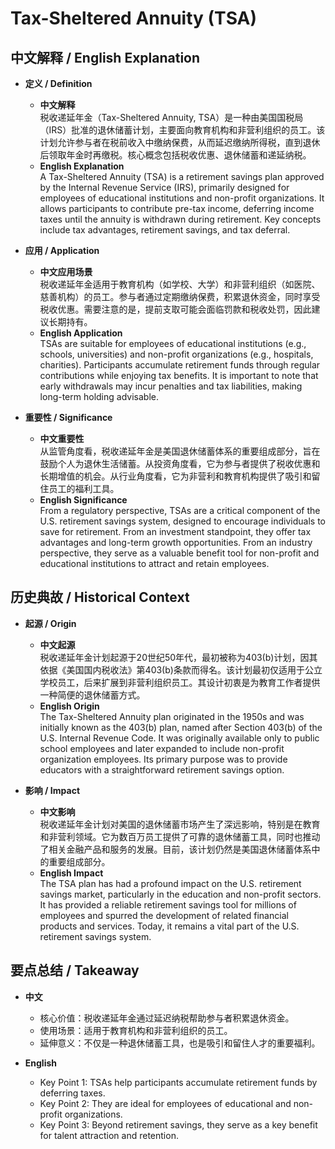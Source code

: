 # Tax-Sheltered Annuity (TSA)

## 中文解释 / English Explanation

* **定义 / Definition**  
  - **中文解释**  
    税收递延年金（Tax-Sheltered Annuity, TSA）是一种由美国国税局（IRS）批准的退休储蓄计划，主要面向教育机构和非营利组织的员工。该计划允许参与者在税前收入中缴纳保费，从而延迟缴纳所得税，直到退休后领取年金时再缴税。核心概念包括税收优惠、退休储蓄和递延纳税。  
  - **English Explanation**  
    A Tax-Sheltered Annuity (TSA) is a retirement savings plan approved by the Internal Revenue Service (IRS), primarily designed for employees of educational institutions and non-profit organizations. It allows participants to contribute pre-tax income, deferring income taxes until the annuity is withdrawn during retirement. Key concepts include tax advantages, retirement savings, and tax deferral.

* **应用 / Application**  
  - **中文应用场景**  
    税收递延年金适用于教育机构（如学校、大学）和非营利组织（如医院、慈善机构）的员工。参与者通过定期缴纳保费，积累退休资金，同时享受税收优惠。需要注意的是，提前支取可能会面临罚款和税收处罚，因此建议长期持有。  
  - **English Application**  
    TSAs are suitable for employees of educational institutions (e.g., schools, universities) and non-profit organizations (e.g., hospitals, charities). Participants accumulate retirement funds through regular contributions while enjoying tax benefits. It is important to note that early withdrawals may incur penalties and tax liabilities, making long-term holding advisable.

* **重要性 / Significance**  
  - **中文重要性**  
    从监管角度看，税收递延年金是美国退休储蓄体系的重要组成部分，旨在鼓励个人为退休生活储蓄。从投资角度看，它为参与者提供了税收优惠和长期增值的机会。从行业角度看，它为非营利和教育机构提供了吸引和留住员工的福利工具。  
  - **English Significance**  
    From a regulatory perspective, TSAs are a critical component of the U.S. retirement savings system, designed to encourage individuals to save for retirement. From an investment standpoint, they offer tax advantages and long-term growth opportunities. From an industry perspective, they serve as a valuable benefit tool for non-profit and educational institutions to attract and retain employees.

## 历史典故 / Historical Context

* **起源 / Origin**  
  - **中文起源**  
    税收递延年金计划起源于20世纪50年代，最初被称为403(b)计划，因其依据《美国国内税收法》第403(b)条款而得名。该计划最初仅适用于公立学校员工，后来扩展到非营利组织员工。其设计初衷是为教育工作者提供一种简便的退休储蓄方式。  
  - **English Origin**  
    The Tax-Sheltered Annuity plan originated in the 1950s and was initially known as the 403(b) plan, named after Section 403(b) of the U.S. Internal Revenue Code. It was originally available only to public school employees and later expanded to include non-profit organization employees. Its primary purpose was to provide educators with a straightforward retirement savings option.

* **影响 / Impact**  
  - **中文影响**  
    税收递延年金计划对美国的退休储蓄市场产生了深远影响，特别是在教育和非营利领域。它为数百万员工提供了可靠的退休储蓄工具，同时也推动了相关金融产品和服务的发展。目前，该计划仍然是美国退休储蓄体系中的重要组成部分。  
  - **English Impact**  
    The TSA plan has had a profound impact on the U.S. retirement savings market, particularly in the education and non-profit sectors. It has provided a reliable retirement savings tool for millions of employees and spurred the development of related financial products and services. Today, it remains a vital part of the U.S. retirement savings system.

## 要点总结 / Takeaway

* **中文**  
  - 核心价值：税收递延年金通过延迟纳税帮助参与者积累退休资金。  
  - 使用场景：适用于教育机构和非营利组织的员工。  
  - 延伸意义：不仅是一种退休储蓄工具，也是吸引和留住人才的重要福利。  

* **English**  
  - Key Point 1: TSAs help participants accumulate retirement funds by deferring taxes.  
  - Key Point 2: They are ideal for employees of educational and non-profit organizations.  
  - Key Point 3: Beyond retirement savings, they serve as a key benefit for talent attraction and retention.